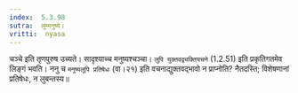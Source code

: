 ```yaml
---
index:  5.3.98
sutra:  लुम्मनुष्ये।
vritti:  nyasa
---
```


चञ्चे इति तृणपुरुष उच्यते। सादृश्याच्च मनुष्यश्चञ्चा। `लुपि युक्तवद्व्यक्तियचने` (1.2.51) इति प्रकृतिगतमेव लिङ्गं भवति। ननु च `मनुष्यलूपि प्रतिषेधः` (वा।२१) इति वचनाद्युक्तवद्भावो न प्राप्नोति? नैतदस्ति; विशेषणानां प्रतिषेधः, न लुबन्तस्य॥
